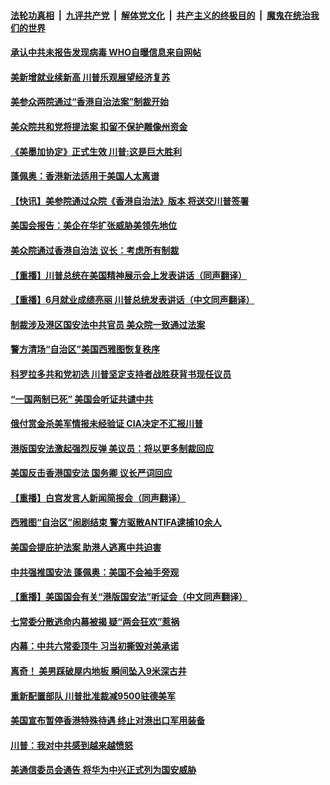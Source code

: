####  [法轮功真相](../../../../basic/blob/master/README.md?t=07031202) &nbsp;|&nbsp; [九评共产党](../../../../9ping.md/blob/master/README.md?t=07031202) &nbsp;|&nbsp; [解体党文化](../../../../jtdwh.md/blob/master/README.md?t=07031202)  &nbsp;|&nbsp; [共产主义的终极目的](../../../../gczydzjmd.md/blob/master/README.md?t=07031202) &nbsp;|&nbsp; [魔鬼在统治我们的世界](../../../../mgztzwmdsj.md/blob/master/README.md?t=07031202) 

#### [承认中共未报告发现病毒 WHO自曝信息来自网帖](../pages/prog203/a102884864.md?t=07031202) 

#### [美新增就业续新高 川普乐观展望经济复苏](../pages/prog203/a102884724.md?t=07031202) 

#### [美参众两院通过“香港自治法案”制裁开始](../pages/prog203/a102884752.md?t=07031202) 

#### [美众院共和党将提法案 扣留不保护雕像州资金](../pages/prog203/a102884701.md?t=07031202) 

#### [《美墨加协定》正式生效 川普:这是巨大胜利](../pages/prog203/a102884640.md?t=07031202) 

#### [蓬佩奥：香港新法适用于美国人太离谱](../pages/prog203/a102884625.md?t=07031202) 

#### [【快讯】美参院通过众院《香港自治法》版本 将送交川普签署](../pages/prog203/a102884621.md?t=07031202) 

#### [美国会报告：美企在华扩张威胁美领先地位](../pages/prog203/a102884586.md?t=07031202) 

#### [美众院通过香港自治法 议长：考虑所有制裁](../pages/prog203/a102884559.md?t=07031202) 

#### [【重播】川普总统在美国精神展示会上发表讲话（同声翻译）](../pages/prog203/a102884550.md?t=07031202) 

#### [【重播】6月就业成绩亮丽 川普总统发表讲话（中文同声翻译）](../pages/prog203/a102884505.md?t=07031202) 

#### [制裁涉及港区国安法中共官员 美众院一致通过法案](../pages/prog203/a102884123.md?t=07031202) 

#### [警方清场“自治区”美国西雅图恢复秩序](../pages/prog203/a102883801.md?t=07031202) 

#### [科罗拉多共和党初选 川普坚定支持者战胜获背书现任议员](../pages/prog203/a102884023.md?t=07031202) 

#### [“一国两制已死”  美国会听证共谴中共](../pages/prog203/a102883863.md?t=07031202) 

#### [俄付赏金杀美军情报未经验证 CIA决定不汇报川普](../pages/prog203/a102883821.md?t=07031202) 

#### [港版国安法激起强烈反弹 美议员：将以更多制裁回应](../pages/prog203/a102883773.md?t=07031202) 

#### [美国反击香港国安法 国务卿 议长严词回应](../pages/prog203/a102883827.md?t=07031202) 

#### [【重播】白宫发言人新闻简报会（同声翻译）](../pages/prog203/a102883799.md?t=07031202) 

#### [西雅图“自治区”闹剧结束 警方驱散ANTIFA逮捕10余人](../pages/prog203/a102883747.md?t=07031202) 

#### [美国会提庇护法案 助港人逃离中共迫害](../pages/prog203/a102883708.md?t=07031202) 

#### [中共强推国安法 蓬佩奥：美国不会袖手旁观](../pages/prog203/a102883689.md?t=07031202) 

#### [【重播】美国国会有关“港版国安法”听证会（中文同声翻译）](../pages/prog203/a102883615.md?t=07031202) 

#### [七常委分散逃命内幕被揭 疑“两会狂欢”惹祸](../pages/prog203/a102883519.md?t=07031202) 

#### [内幕：中共六常委顶牛 习当初撕毁对美承诺](../pages/prog203/a102883417.md?t=07031202) 

#### [离奇！ 美男踩破屋内地板 瞬间坠入9米深古井](../pages/prog203/a102883487.md?t=07031202) 

#### [重新配置部队 川普批准裁减9500驻德美军](../pages/prog203/a102883297.md?t=07031202) 

#### [美国宣布暂停香港特殊待遇 终止对港出口军用装备](../pages/prog203/a102883030.md?t=07031202) 

#### [川普：我对中共感到越来越愤怒](../pages/prog203/a102883276.md?t=07031202) 

#### [美通信委员会通告 将华为中兴正式列为国安威胁](../pages/prog203/a102883278.md?t=07031202) 

